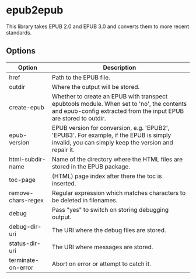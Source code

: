 # epub2epub
This library takes EPUB 2.0 and EPUB 3.0 and converts them to more recent standards.

## Options

| Option | Description  |   
|---|---|
| href | Path to the EPUB file.  |
| outdir | Where the output will be stored. |
| create-epub  |  Whether to create an EPUB with transpect epubtools module. When set to 'no', the contents and epub-config extracted from the input EPUB are stored to outdir. |
| epub-version | EPUB version for conversion, e.g. 'EPUB2', 'EPUB3'. For example, if the EPUB is simply invalid, you can simply keep the version and repair it. |
| html-subdir-name | Name of the directory where the HTML files are stored in the EPUB package. |
| toc-page | (HTML) page index after there the toc is inserted. |
| remove-chars-regex | Regular expression which matches characters to be deleted in filenames. |
| debug | Pass "yes" to switch on storing debugging output. |
| debug-dir-uri | The URI where the debug files are stored. |
| status-dir-uri | The URI where messages are stored. |
| terminate-on-error | Abort on error or attempt to catch it. |
